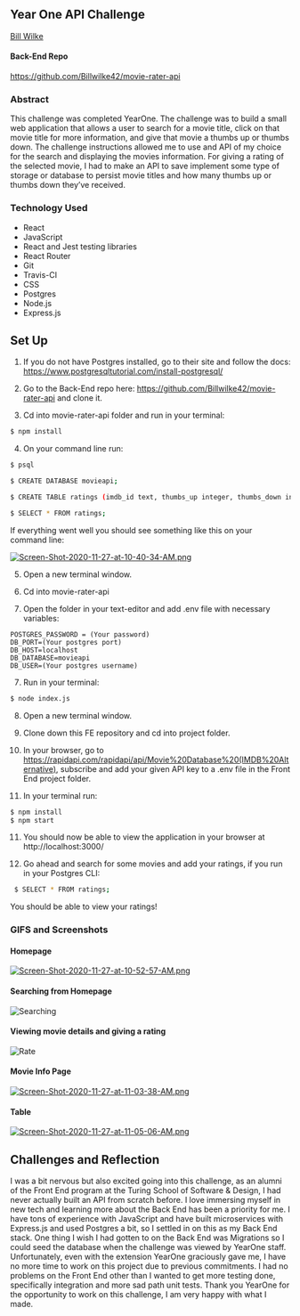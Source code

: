 ## Year One API Challenge
[Bill Wilke](https://alumni.turing.io/alumni/bill-wilke)
#### Back-End Repo
https://github.com/Billwilke42/movie-rater-api

### Abstract

This challenge was completed YearOne. The challenge was to build a small web application that allows a user to search for a movie title, click on that movie title for more information, and give that movie a thumbs up or thumbs down. The challenge instructions allowed me to use and API of my choice for the search and displaying the movies information. For giving a rating of the selected movie, I had to make an API to save implement some type of storage or database to persist movie titles and how many thumbs up or thumbs down they’ve received.

### Technology Used

- React
- JavaScript
- React and Jest testing libraries
- React Router
- Git
- Travis-CI
- CSS
- Postgres
- Node.js
- Express.js

## Set Up

1. If you do not have Postgres installed, go to their site and follow the docs: https://www.postgresqltutorial.com/install-postgresql/

2. Go to the Back-End repo here: https://github.com/Billwilke42/movie-rater-api and clone it.

3. Cd into movie-rater-api folder and run in your terminal: 

```bash
$ npm install
```

4. On your command line run: 

```bash
$ psql

$ CREATE DATABASE movieapi;

$ CREATE TABLE ratings (imdb_id text, thumbs_up integer, thumbs_down integer, title text);

$ SELECT * FROM ratings;
```

If everything went well you should see something like this on your command line: 

[![Screen-Shot-2020-11-27-at-10-40-34-AM.png](https://i.postimg.cc/sX2vwvyC/Screen-Shot-2020-11-27-at-10-40-34-AM.png)](https://postimg.cc/ns6FLVC3)

5. Open a new terminal window.

6. Cd into movie-rater-api

7. Open the folder in your text-editor and add .env file with necessary variables:

```
POSTGRES_PASSWORD = (Your password)
DB_PORT=(Your postgres port)
DB_HOST=localhost
DB_DATABASE=movieapi
DB_USER=(Your postgres username)
```

7. Run in your terminal:

```bash
$ node index.js
```

8. Open a new terminal window. 

9. Clone down this FE repository and cd into project folder.

10. In your browser, go to https://rapidapi.com/rapidapi/api/Movie%20Database%20(IMDB%20Alternative), subscribe and add your given API key to a .env file in the Front End project folder.

10. In your terminal run: 

```bash
$ npm install
$ npm start
```

11. You should now be able to view the application in your browser at http://localhost:3000/

12. Go ahead and search for some movies and add your ratings, if you run in your Postgres CLI:

```bash
 $ SELECT * FROM ratings;
```

You should be able to view your ratings!

### GIFS and Screenshots

#### Homepage

[![Screen-Shot-2020-11-27-at-10-52-57-AM.png](https://i.postimg.cc/KzYd9gzb/Screen-Shot-2020-11-27-at-10-52-57-AM.png)](https://postimg.cc/DWtj00Lp)

#### Searching from Homepage

![Searching](https://media.giphy.com/media/V43kzlxYGjPV5pal0w/giphy.gif)

#### Viewing movie details and giving a rating

![Rate](https://media.giphy.com/media/8qQOMOA1Gpl1Ra2mVX/giphy.gif)

#### Movie Info Page

[![Screen-Shot-2020-11-27-at-11-03-38-AM.png](https://i.postimg.cc/7Z2sZnCb/Screen-Shot-2020-11-27-at-11-03-38-AM.png)](https://postimg.cc/Xrnc2Fk0)

#### Table

[![Screen-Shot-2020-11-27-at-11-05-06-AM.png](https://i.postimg.cc/K8PPWqk7/Screen-Shot-2020-11-27-at-11-05-06-AM.png)](https://postimg.cc/DSz4Jccm)


## Challenges and Reflection

I was a bit nervous but also excited going into this challenge, as an alumni of the Front End program at the Turing School of Software & Design, I had never actually built an API from scratch before. I love immersing myself in new tech and learning more about the Back End has been a priority for me. I have tons of experience with JavaScript and have built microservices with Express.js and used Postgres a bit, so I settled in on this as my Back End stack. One thing I wish I had gotten to on the Back End was Migrations so I could seed the database when the challenge was viewed by YearOne staff. Unfortunately, even with the extension YearOne graciously gave me, I have no more time to work on this project due to previous commitments. I had no problems on the Front End other than I wanted to get more testing done, specifically integration and more sad path unit tests. Thank you YearOne for the opportunity to work on this challenge, I am very happy with what I made.

